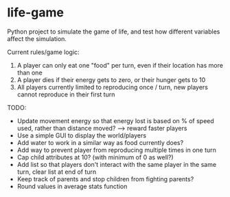 # life-game
Python project to simulate the game of life, and test how different variables affect the simulation.

Current rules/game logic:
1. A player can only eat one "food" per turn, even if their location has more than one
2. A player dies if their energy gets to zero, or their hunger gets to 10
3. All players currently limited to reproducing once / turn, new players cannot reproduce in their first turn

TODO:
- Update movement energy so that energy lost is based on % of speed used, rather than distance moved? --> reward faster players
- Use a simple GUI to display the world/players
- Add water to work in a similar way as food currently does?
- Add way to prevent player from reproducing multiple times in one turn
- Cap child attributes at 10? (with minimum of 0 as well?)
- Add list so that players don't interact with the same player in the same turn, clear list at end of turn
- Keep track of parents and stop children from fighting parents?
- Round values in average stats function
